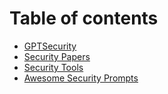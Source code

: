 # Table of contents

* [GPTSecurity](README.md)
* [Security Papers](../security-papers.md)
* [Security Tools](security-tools.md)
* [Awesome Security Prompts](awesome-security-prompts.md)
